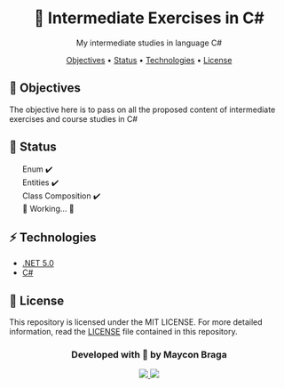 <h1 align="center"> <a>💾 Intermediate Exercises in C#</a> </h1>

<p align="center">My intermediate studies in language C#</p>

<p align="center">
    <a href="#objetivo">Objectives</a> •
    <a href="#status">Status</a> •
    <a href="#tecnologias">Technologies</a> • 
    <a href="#licencas">License</a>
</p>

<a name="objetivo">
    <h2>🚀 Objectives</h2>
    <p>The objective here is to pass on all the proposed content of intermediate exercises and course studies in C#</p>
</a>

<a name="status">
    <h2>💫 Status</h2>
    <ul style="list-style-type:none">
        <li>Enum ✔️</li>
        <li>Entities ✔️</li>
        <li>Class Composition ✔️</li>
        <li>🚧 Working... 🚧</li>
    </ul>
</a>

<a name="tecnologias">
    <h2>⚡ Technologies</h2>
    <ul style="list-style-type:disc">
        <li><a href="https://docs.microsoft.com/dotnet/fundamentals/" target="_blank">.NET 5.0</a></li>
        <li><a href="https://docs.microsoft.com/dotnet/csharp/" target="_blank">C#</a></li>
    </ul>
</a>

<a name="licencas">
    <h2>📃 License</h2>
    <p>This repository is licensed under the MIT LICENSE. For more detailed information, read the <a href="LICENSE">LICENSE</a> file contained in this repository.</p>
</a>

<h3 align="center">Developed with 💜 by Maycon Braga</h3>

<p align="center">
    <a href="https://www.linkedin.com/in/maycondbraga/">
    <img src="https://img.shields.io/badge/-Maycon Braga-blue?style=flat-square&logo=Linkedin&logoColor=white"></img>
    </a>
    <a href="mailto:maycondbraga.s@gmail.com">
    <img src="https://img.shields.io/badge/-maycondbraga.s@gmail.com-c14438?style=flat-square&logo=Gmail&logoColor=white"></img>
    </a>
</p>

